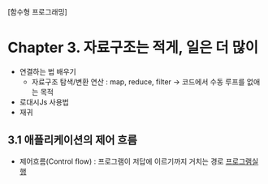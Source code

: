 [함수형 프로그래밍]

# Chapter 3. 자료구조는 적게, 일은 더 많이

* 연결하는 법 배우기
    * 자료구조 탐색/변환 연산 : map, reduce, filter -> 코드에서 수동 루프를 없애는 목적
* 로대시Js 사용법
* 재귀

## 3.1 애플리케이션의 제어 흐름
* 제어흐름(Control flow) : 프로그램이 저답에 이르기까지 거치는 경로
[프로그램실행](https://www.draw.io/?lightbox=1&highlight=0000ff&edit=_blank&layers=1&nav=1&title=Untitled%20Diagram.drawio#R7VrLcpswFP0aLdPhbVgam6adpp2m6UyTpQKKYYqRC3KM%2B%2FWVQDxFbOoxgYmzsnQlXYlzz5HQxUBdrNPrGG78r9hDIVAkLwXqEiiKLCsq%2FWGWfW4xLC03rOLA450qw13wF3GjxK3bwENJoyPBOCTBpml0cRQhlzRsMI7xrtntCYfNWTdwhQTDnQtD0for8IifW01lVtk%2FoWDlFzPLhpW3rGHRmT9J4kMP72om1QHqIsaY5KV1ukAhA6%2FAJR%2F38YXWcmExikifAVeug260n7sv97fS7Wcl%2BgFv4BX38gzDLX9gvCFzvmCyL1CI8TbyEHMkAdXe%2BQFBdxvostYdjTu1%2BWQd0ppMi084IjyQCusuLrSYFcUEpTUTX%2Fg1wmtE4j3twltVjiEnkWzw%2Bq4KiVzg7NfCUfSDnAWr0nMFFC1wrP4DN0XATcTMx%2BvHbXIcrzPgI89aAOkiQGYHPuZQ%2BGhdvLLlyRGrRIADZ41NLL0TOGoyQjq1%2FRg38DP%2BbNn2kSFzlWTQUPFKFJQ0w6dop6UVKRGbMP6l0kcLgHVc2XQn37DiU4jSOTtjKBYo8nhx6YYwSQK3p8iR1ziARKRqSOgdQBS2GIWQBM%2FNY6sLHT7DdxzQlZSB0KTWDmJaTRcJ3sYu4qPqx0zbkX7EEYHxChHBURas8rFPj5%2FceaQtJsd8zZjamSaLhxpFbvlWtx6jTdTxAyBu%2Fhex9%2BjWmfYeQxt57zGOB%2FBYsGiM4v09V0VWeWCVD3pRXab1xuW%2BqKUBuS980HJtFK1Vg1ilGPMiMXLADz1p3i%2FH8%2Fh78kSI1rpGqG0l9%2BVZ66VFlVt%2BhqbZbGI0G4hkSk%2BSae8kG4Bk5rRIJo9MMv2dZAOQrMdtqz%2FJKl49NGh1mGTVITnkXib3PTGn9Wo2Ms9o4OG%2B1m3DOiQvL1dXmvNo0sFVWYd600I%2B%2FVkZXyywznjdBo4N5nNg6llBArYFnCWwTGDRbUfKyhowtaxVBtYCOHNgz4BtMovlgLkJ9MEuavQ%2BRZqSS0iMf6MFDnFMLRGOEPMfhGHLBMNgFTHdUrkgarfZ7SxwYTjnDevA89g0nde%2F5gVxiOSTonezsqYttUtcSou950sri8mLB5TUA3txMZKbGi1v5LUYaa8aIjFL8g1fdoSaKirDMVqEVCFCk%2Fyo1UpWaKOnvpXurzYnnCvTz%2F6132wmgP6FZv%2Fa3y41%2FcTsn9J%2B%2BWs7Gvgyo4hpmfzLwxuUjzY9%2BfTIV7xF%2Bajnko82tnzEXMCJn5%2BmLx%2BjjfXo8ikWcGny0Y0zyceQx5WPKl4ds8TCkuUQ5iZwFsA0WUrhVRIL71mFkgj6gFkFWq3%2BQJgzqfobpur8Aw%3D%3D)
